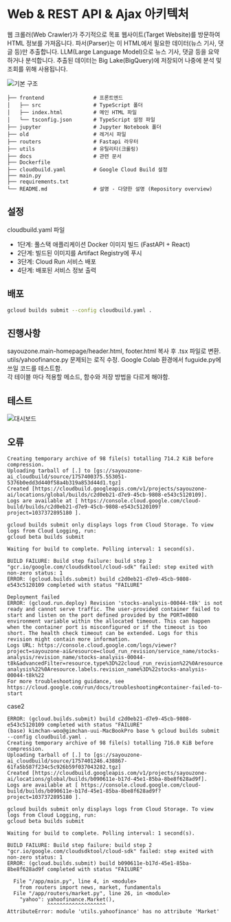 # Web & REST API & Ajax 아키텍처

웹 크롤러(Web Crawler)가 주기적으로 목표 웹사이트(Target Website)를 방문하여 HTML 정보를 가져옵니다. 
파서(Parser)는 이 HTML에서 필요한 데이터(뉴스 기사, 댓글 등)만 추출합니다. 
LLM(Large Language Model)으로 뉴스 기사, 댓글 등을 요약하거나 분석합니다. 
추출된 데이터는 Big Lake(BigQuery)에 저장되어 나중에 분석 및 조회를 위해 사용됩니다.

![기본 구조](https://www.sayouzone.com/resource/images/blog/stock_analysis_basis.png)

```tree
├── frontend                # 프론트엔드
│   ├── src                 # TypeScript 폴더
│   ├── index.html          # 메인 HTML 파일
│   └── tsconfig.json       # TypeScript 설정 파일
├── jupyter                 # Jupyter Notebook 폴더
├── old                     # 레거시 파일
├── routers                 # Fastapi 라우터
├── utils                   # 유틸리티(크롤링)
├── docs                    # 관련 문서
├── Dockerfile
├── cloudbuild.yaml         # Google Cloud Build 설정
├── main.py
├── requirements.txt
└── README.md               # 설명 - 다양한 설명 (Repository overview)
```

## 설정

cloudbuild.yaml 파일

- 1단계: 풀스택 애플리케이션 Docker 이미지 빌드 (FastAPI + React)
- 2단계: 빌드된 이미지를 Artifact Registry에 푸시
- 3단계: Cloud Run 서비스 배포
- 4단계: 배포된 서비스 정보 출력

## 배포

```bash
gcloud builds submit --config cloudbuild.yaml .
```

## 진행사항

sayouzone.main-homepage/header.html, footer.html 복사 후 .tsx 파일로 변환. <br>
utils/yahoofinance.py 문제되는 로직 수정.
Google Colab 환경에서 fuguide.py에 쓰일 코드를 테스트함.<br> 각 테이블 마다 적용할 메소드, 함수와 저장 방법을 다르게 해야함.

## 테스트

![대시보드](https://www.sayouzone.com/resource/images/blog/financial_analysis_dashboard.png)

## 오류

```
Creating temporary archive of 98 file(s) totalling 714.2 KiB before compression.
Uploading tarball of [.] to [gs://sayouzone-ai_cloudbuild/source/1757400375.553051-5376b0edd3d440f58a4b319a853d44d1.tgz]
Created [https://cloudbuild.googleapis.com/v1/projects/sayouzone-ai/locations/global/builds/c2d0eb21-d7e9-45cb-9808-e543c5120109].
Logs are available at [ https://console.cloud.google.com/cloud-build/builds/c2d0eb21-d7e9-45cb-9808-e543c5120109?project=1037372895180 ].

gcloud builds submit only displays logs from Cloud Storage. To view logs from Cloud Logging, run:
gcloud beta builds submit

Waiting for build to complete. Polling interval: 1 second(s).

BUILD FAILURE: Build step failure: build step 2 "gcr.io/google.com/cloudsdktool/cloud-sdk" failed: step exited with non-zero status: 1
ERROR: (gcloud.builds.submit) build c2d0eb21-d7e9-45cb-9808-e543c5120109 completed with status "FAILURE"
```

```
Deployment failed
ERROR: (gcloud.run.deploy) Revision 'stocks-analysis-00044-t8k' is not ready and cannot serve traffic. The user-provided container failed to start and listen on the port defined provided by the PORT=8080 environment variable within the allocated timeout. This can happen when the container port is misconfigured or if the timeout is too short. The health check timeout can be extended. Logs for this revision might contain more information.
Logs URL: https://console.cloud.google.com/logs/viewer?project=sayouzone-ai&resource=cloud_run_revision/service_name/stocks-analysis/revision_name/stocks-analysis-00044-t8k&advancedFilter=resource.type%3D%22cloud_run_revision%22%0Aresource.labels.service_name%3D%22stocks-analysis%22%0Aresource.labels.revision_name%3D%22stocks-analysis-00044-t8k%22 
For more troubleshooting guidance, see https://cloud.google.com/run/docs/troubleshooting#container-failed-to-start
```

case2

```
ERROR: (gcloud.builds.submit) build c2d0eb21-d7e9-45cb-9808-e543c5120109 completed with status "FAILURE"
(base) kimchan-woo@gimchan-uui-MacBookPro base % gcloud builds submit --config cloudbuild.yaml .
Creating temporary archive of 98 file(s) totalling 716.0 KiB before compression.
Uploading tarball of [.] to [gs://sayouzone-ai_cloudbuild/source/1757401246.438867-61fa5b587f234c5c926b59f037043282.tgz]
Created [https://cloudbuild.googleapis.com/v1/projects/sayouzone-ai/locations/global/builds/b090611e-b17d-45e1-85ba-8be8f628ad9f].
Logs are available at [ https://console.cloud.google.com/cloud-build/builds/b090611e-b17d-45e1-85ba-8be8f628ad9f?project=1037372895180 ].

gcloud builds submit only displays logs from Cloud Storage. To view logs from Cloud Logging, run:
gcloud beta builds submit

Waiting for build to complete. Polling interval: 1 second(s).

BUILD FAILURE: Build step failure: build step 2 "gcr.io/google.com/cloudsdktool/cloud-sdk" failed: step exited with non-zero status: 1
ERROR: (gcloud.builds.submit) build b090611e-b17d-45e1-85ba-8be8f628ad9f completed with status "FAILURE"
```

```
  File "/app/main.py", line 4, in <module>
    from routers import news, market, fundamentals
  File "/app/routers/market.py", line 26, in <module>
    "yahoo": yahoofinance.Market(),
             ^^^^^^^^^^^^^^^^^^^
AttributeError: module 'utils.yahoofinance' has no attribute 'Market'
```